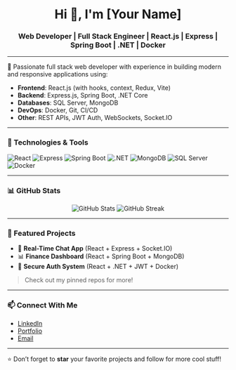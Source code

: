 <h1 align="center">Hi 👋, I'm [Your Name]</h1>
<h3 align="center">Web Developer | Full Stack Engineer | React.js | Express | Spring Boot | .NET | Docker</h3>

---

🌟 Passionate full stack web developer with experience in building modern and responsive applications using:

- **Frontend**: React.js (with hooks, context, Redux, Vite)
- **Backend**: Express.js, Spring Boot, .NET Core
- **Databases**: SQL Server, MongoDB
- **DevOps**: Docker, Git, CI/CD
- **Other**: REST APIs, JWT Auth, WebSockets, Socket.IO

---

### 🚀 Technologies & Tools
![React](https://img.shields.io/badge/-React-61DAFB?logo=react&logoColor=white&style=for-the-badge)
![Express](https://img.shields.io/badge/-Express-000000?logo=express&logoColor=white&style=for-the-badge)
![Spring Boot](https://img.shields.io/badge/-Spring%20Boot-6DB33F?logo=springboot&logoColor=white&style=for-the-badge)
![.NET](https://img.shields.io/badge/-DotNet-512BD4?logo=dotnet&logoColor=white&style=for-the-badge)
![MongoDB](https://img.shields.io/badge/-MongoDB-47A248?logo=mongodb&logoColor=white&style=for-the-badge)
![SQL Server](https://img.shields.io/badge/-SQL%20Server-CC2927?logo=microsoftsqlserver&logoColor=white&style=for-the-badge)
![Docker](https://img.shields.io/badge/-Docker-2496ED?logo=docker&logoColor=white&style=for-the-badge)

---

### 📊 GitHub Stats
<p align="center">
  <img src="https://github-readme-stats.vercel.app/api?username=your-username&show_icons=true&theme=github_dark" alt="GitHub Stats" />
  <img src="https://github-readme-streak-stats.herokuapp.com/?user=your-username&theme=github-dark&hide_border=false" alt="GitHub Streak" />
</p>

---

### 📂 Featured Projects
- 💬 **Real-Time Chat App** (React + Express + Socket.IO)
- 📊 **Finance Dashboard** (React + Spring Boot + MongoDB)
- 🔐 **Secure Auth System** (React + .NET + JWT + Docker)

> Check out my pinned repos for more!

---

### 📫 Connect With Me
- [LinkedIn](https://www.linkedin.com/in/your-profile)
- [Portfolio](https://your-portfolio-link.com)
- [Email](mailto:your.email@example.com)

---

⭐️ Don’t forget to **star** your favorite projects and follow for more cool stuff!

